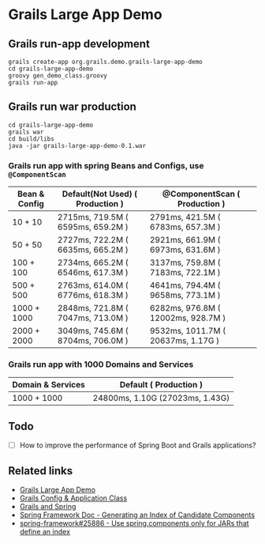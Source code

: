 # Grails Large App Demo

## Grails run-app development

```
grails create-app org.grails.demo.grails-large-app-demo
cd grails-large-app-demo
groovy gen_demo_class.groovy
grails run-app
```

## Grails run war production

```
cd grails-large-app-demo
grails war
cd build/libs
java -jar grails-large-app-demo-0.1.war
```

### Grails run app with spring Beans and Configs, use `@ComponentScan`

|Bean & Config   |    Default(Not Used) (  Production      )     |  @ComponentScan  (  Production  )   |
|----------------|-----------------------------------------------|-------------------------------------|
|10   + 10       |    2715ms, 719.5M    (  6595ms,  659.2M )     |  2791ms,  421.5M (  6783ms, 657.3M )|
|50   + 50       |    2727ms, 722.2M    (  6635ms,  665.2M )     |  2921ms,  661.9M (  6973ms, 631.6M )|
|100  + 100      |    2734ms, 665.2M    (  6546ms,  617.3M )     |  3137ms,  759.8M (  7183ms, 722.1M )|
|500  + 500      |    2763ms, 614.0M    (  6776ms,  618.3M )     |  4641ms,  794.4M (  9658ms, 773.1M )|
|1000 + 1000     |    2848ms, 721.8M    (  7047ms,  713.0M )     |  6282ms,  976.8M ( 12002ms, 928.7M )|
|2000 + 2000     |    3049ms, 745.6M    (  8704ms,  706.0M )     |  9532ms, 1011.7M ( 20637ms,  1.17G )|


### Grails run app with 1000 Domains and Services

|Domain & Services   |   Default  (  Production     )    |
|--------------------|-----------------------------------|
|1000 + 1000         |   24800ms, 1.10G  (27023ms, 1.43G)|


## Todo
- [ ] How to improve the performance of Spring Boot and Grails applications?

## Related links

* [Grails Large App Demo](https://github.com/rainboyan/grails-large-app-demo)
* [Grails Config & Application Class](https://docs.grails.org/latest/guide/conf.html)
* [Grails and Spring](https://docs.grails.org/latest/guide/spring.html)
* [Spring Framework Doc - Generating an Index of Candidate Components](https://docs.spring.io/spring-framework/docs/current/reference/html/core.html#beans-scanning-index)
* [spring-framework#25886 - Use spring.components only for JARs that define an index](https://github.com/spring-projects/spring-framework/issues/25886)